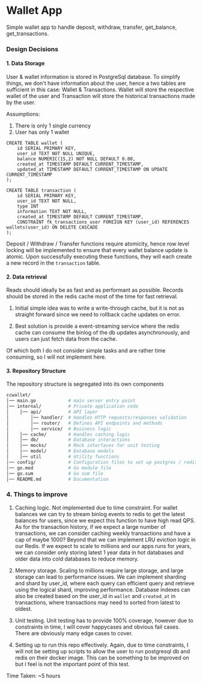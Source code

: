# Wallet App
Simple wallet app to handle deposit, withdraw, transfer, get_balance, get_transactions.

### Design Decisions

#### 1. Data Storage
User & wallet information is stored in PostgreSql database. To simplify things, we don't have information about the user, hence a two tables are sufficient in this case: Wallet & Transactions. Wallet will store the respective wallet of the user and Transaction will store the historical transactions made by the user.

Assumptions: 

1. There is only 1 single currency
2. User has only 1 wallet

```
CREATE TABLE wallet (
    id SERIAL PRIMARY KEY,
    user_id TEXT NOT NULL UNIQUE,
    balance NUMERIC(15,2) NOT NULL DEFAULT 0.00,
    created_at TIMESTAMP DEFAULT CURRENT_TIMESTAMP,
    updated_at TIMESTAMP DEFAULT CURRENT_TIMESTAMP ON UPDATE CURRENT_TIMESTAMP
);

CREATE TABLE transaction (
    id SERIAL PRIMARY KEY,
    user_id TEXT NOT NULL,
    type INT
    information TEXT NOT NULL,
    created_at TIMESTAMP DEFAULT CURRENT_TIMESTAMP,
    CONSTRAINT fk_transactions_user FOREIGN KEY (user_id) REFERENCES wallets(user_id) ON DELETE CASCADE
);
```

Deposit / Withdraw / Transfer functions require atomicity, hence row level locking will be implemented to ensure that every wallet balance update is atomic. Upon successfully executing these functions, they will each create a new record in the `transaction` table.

#### 2. Data retrieval
Reads should ideally be as fast and as performant as possible. Records should be stored in the redis cache most of the time for fast retrieval. 

1. Initial simple idea was to write a write-through cache, but it is not as straight forward since we need to rollback cache updates on error. 

2. Best solution is provide a event-streaming service where the redis cache can consume the binlog of the db updates asynchronously, and users can just fetch data from the cache.

Of which both I do not consider simple tasks and are rather time consuming, so I will not implement here.

#### 3. Repository Structure
The repository structure is segregated into its own components
```bash
ccwallet/
│── main.go            # main server entry point
│── internal/          # Private application code
│    │── api/          # API layer
│        │── handler/  # Handles HTTP requests/responses validation
│        │── router/   # Defines API endpoints and methods
│        │── service/  # Business logic
│    │── cache/        # Handles caching logic
│    │── db/           # Database interactions
│    │── mocks/        # Mock interfaces for unit testing
│    │── model/        # Database models
│    │── util          # Utility functions
│── config/            # Configuration files to set up postgres / redis
│── go.mod             # Go module file
│── go.sum             # Go sum file
│── README.md          # Documentation
```

### 4. Things to improve

1. Caching logic. Not implemented due to time constraint. For wallet balances we can try to stream binlog events to redis to get the latest balances for users, since we expect this function to have high read QPS. As for the transaction history, if we expect a large number of transactions, we can consider caching weekly transactions and have a cap of maybe 1000? Beyond that we can implement LRU eviction logic in our Redis. If we expect to scale to millions and our apps runs for years, we can consider only storing latest 1 year data in hot databases and older data into cold databases to reduce memory.

2. Memory storage. Scaling to millions require large storage, and large storage can lead to performance issues. We can implement sharding and shard by user_id, where each query can efficient query and retrieve using the logical shard, improving performance. 
Database indexes can also be created based on the user_id in `wallet` and `created_at` in transactions, where transactions may need to sorted from latest to oldest.

3. Unit testing. Unit testing has to provide 100% coverage, however due to constraints in time, I will cover happycases and obvious fail cases. There are obviously many edge cases to cover.

4. Setting up to run this repo effectively. Again, due to time constraints, I will not be setting up scripts to allow the user to run postgresql db and redis on their docker image. This can be something to be improved on but I feel is not the important point of this test.

Time Taken: ~5 hours